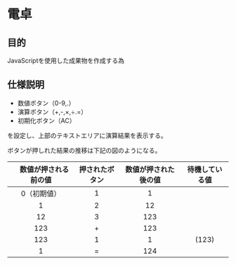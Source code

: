 # 電卓

## 目的

JavaScriptを使用した成果物を作成する為

## 仕様説明

- 数値ボタン（0-9,.）
- 演算ボタン（+,-,×,÷.=）
- 初期化ボタン（AC）

を設定し、上部のテキストエリアに演算結果を表示する。

ボタンが押しれた結果の推移は下記の図のようになる。

|　数値が押される前の値 | 押されたボタン | 数値が押された後の値 | 待機している値|
|:---:|:---:|:---:|:---:|
| 0（初期値）| 1| 1| |
| 1| 2| 12| |
| 12| 3| 123| |
| 123| + | 123| |
| 123| 1 | 1 | (123)|
| 1| =| 124| |

